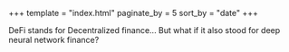 +++
template = "index.html"
paginate_by = 5
sort_by = "date"
+++

DeFi stands for Decentralized finance... But what if it also stood for deep neural network finance?

